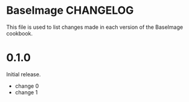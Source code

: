 # BaseImage CHANGELOG

This file is used to list changes made in each version of the BaseImage cookbook.

# 0.1.0

Initial release.

- change 0
- change 1

